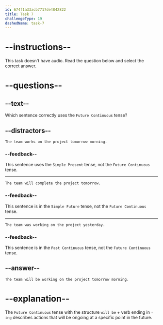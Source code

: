 ```yaml
---
id: 674f1a33acb7717de4842822
title: Task 7
challengeType: 19
dashedName: task-7
---
```


# --instructions--

This task doesn't have audio. Read the question below and select the correct answer.

# --questions--

## --text--

Which sentence correctly uses the `Future Continuous` tense?

## --distractors--

`The team works on the project tomorrow morning.`

### --feedback--

This sentence uses the `Simple Present` tense, not the `Future Continuous` tense.

---

`The team will complete the project tomorrow.`

### --feedback--

This sentence is in the `Simple Future` tense, not the `Future Continuous` tense.

---

`The team was working on the project yesterday.`

### --feedback--

This sentence is in the `Past Continuous` tense, not the `Future Continuous` tense.

## --answer--

`The team will be working on the project tomorrow morning.`

# --explanation--

The `Future Continuous` tense with the structure `will be` + verb ending in `-ing` describes actions that will be ongoing at a specific point in the future.

